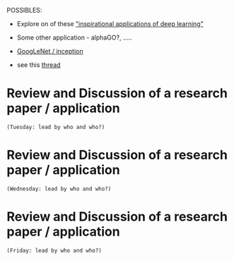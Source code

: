 POSSIBLES:
* Explore on of these ["inspirational applications of deep learning"](http://machinelearningmastery.com/inspirational-applications-deep-learning/)
* Some other application - alphaGO?, ..... 

* [GoogLeNet / inception](http://www.cs.unc.edu/~wliu/papers/GoogLeNet.pdf)
* see this [thread](https://github.com/garibaldu/comp421/issues/10)



# Review and Discussion of a research paper / application
`(Tuesday: lead by who and who?)`

# Review and Discussion of a research paper / application
`(Wednesday: lead by who and who?)`

# Review and Discussion of a research paper / application
`(Friday: lead by who and who?)`

